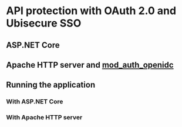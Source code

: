 # API protection with OAuth 2.0 and Ubisecure SSO 

## ASP.NET Core

## Apache HTTP server and [mod_auth_openidc](https://github.com/zmartzone/mod_auth_openidc)

## Running the application

### With ASP.NET Core

### With Apache HTTP server
